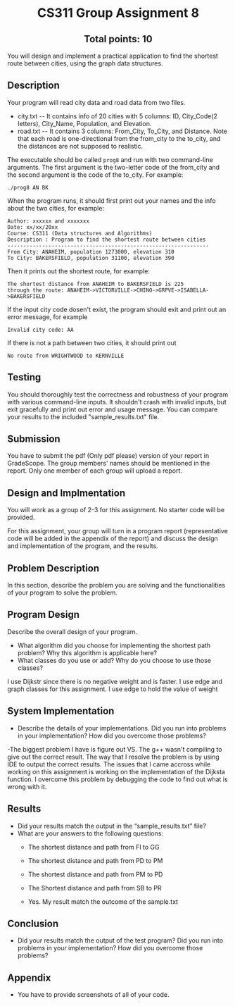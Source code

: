 <h1 align="center">CS311 Group Assignment 8 </h1>
<h2 align="center">Total points: 10</h2>

You will design and implement a practical application to find the shortest route between cities, using the graph data structures.

## Description
Your program will read city data and road data from two files.
- city.txt -- It contains info of 20 cities with 5 columns: ID, City_Code(2 letters), City_Name, Population, and Elevation.
- road.txt -- It contains 3 columns: From_City, To_City, and Distance. Note that each road is one-directional from the from_city to the to_city, and the distances are not supposed to realistic. 

The executable should be called `prog8` and run with two command-line arguments. The first argument is the two-letter code of the from_city and the second argument is the code of the to_city. For example:
```
./prog8 AN BK
```
When the program runs, it should first print out your names and the info about the two cities, for example:
```
Author: xxxxxx and xxxxxxx
Date: xx/xx/20xx
Course: CS311 (Data structures and Algorithms)
Description : Program to find the shortest route between cities 
----------------------------------------------------------------
From City: ANAHEIM, population 1273000, elevation 310
To City: BAKERSFIELD, population 31100, elevation 390
```
Then it prints out the shortest route, for example:
```
The shortest distance from ANAHEIM to BAKERSFIELD is 225
through the route: ANAHEIM->VICTORVILLE->CHINO->GRPVE->ISABELLA->BAKERSFIELD
```
If the input city code dosen't exist, the program should exit and print out an error message, for example 
```
Invalid city code: AA
```
If there is not a path between two cities, it should print out 
```
No route from WRIGHTWOOD to KERNVILLE
```

## Testing

You should thoroughly test the correctness and robustness of your program with various command-line inputs. It shouldn't crash with invalid inputs, but exit gracefully and print out error and usage message. You can compare your results to the included "sample_results.txt" file. 



## Submission 
You have to submit the pdf (Only pdf please) version of your report in GradeScope. The group members' names should be mentioned in the report. Only one member of each group will upload a report. 

## Design and Implmentation
You will work as a group of 2-3 for this assignment. No starter code will be provided.  

For this assignment, your group will turn in a program report (representative code will be added in the appendix of the report) and discuss the design and implementation of the program, and the results. 


## Problem Description 
In this section, describe the problem you are solving and the functionalities of your program to solve the problem.

## Program Design
Describe the overall design of your program. 
- What algorithm did you choose for implementing the shortest path problem? Why this algorithm is applicable here?
- What classes do you use or add? Why do you choose to use those classes?

I use Dijkstr since there is no negative weight and is faster. I use edge and graph classes for this assignment. I use edge to hold the value of weight 

## System Implementation
- Describe the details of your implementations. Did you run into problems in your implementation? How did you overcome those problems?

-The biggest problem I have is figure out VS. The g++ wasn't compiling to give out the correct result. The way that I resolve the problem is by using IDE to output the correct results. The issues that I came accross while working on this assignment is working on the implementation of the Dijksta function.  I overcome this problem by debugging the code to find out what is wrong with it. 

## Results
- Did your results match the output in the “sample_results.txt” file? 
- What are your answers to the following questions:
   - The shortest distance and path from FI to GG
   - The shortest distance and path from PD to PM
   - The shortest distance and path from PM to PD
   - The Shortest distance and path from SB to PR

   - Yes. My result match the outcome of the sample.txt
## Conclusion
- Did your results match the output of the test program? Did you run into problems in your implementation? How did you overcome those problems?

## Appendix
- You have to provide screenshots of all of your code.

 




